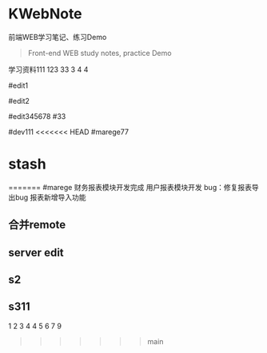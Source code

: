 # KWebNote
前端WEB学习笔记、练习Demo
> Front-end WEB study notes, practice Demo

学习资料111
123
33
3
4
4

#edit1

#edit2

#edit345678
#33

#dev111
<<<<<<< HEAD
#marege77

# stash
=======
#marege
财务报表模块开发完成
用户报表模块开发
bug：修复报表导出bug
报表新增导入功能
## 合并remote

## server edit
## s2
## s311
1
2
3
4
4
5
6
7
9
>>>>>>> main
